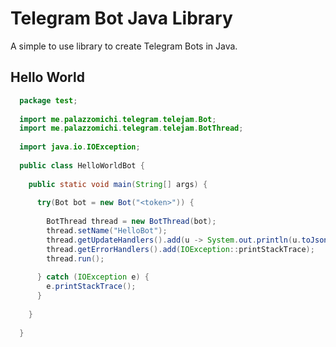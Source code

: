 # Telegram Bot Java Library
A simple to use library to create Telegram Bots in Java.

## Hello World
```java
  package test;
  
  import me.palazzomichi.telegram.telejam.Bot;
  import me.palazzomichi.telegram.telejam.BotThread;
  
  import java.io.IOException;
  
  public class HelloWorldBot {
  
    public static void main(String[] args) {
  
      try(Bot bot = new Bot("<token>")) {
  
        BotThread thread = new BotThread(bot);
        thread.setName("HelloBot");
        thread.getUpdateHandlers().add(u -> System.out.println(u.toJson()));
        thread.getErrorHandlers().add(IOException::printStackTrace);
        thread.run();
  
      } catch (IOException e) {
        e.printStackTrace();
      }
  
    }
  
  }
```